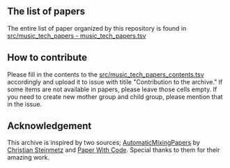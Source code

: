 ## The list of papers
The entire list of paper organized by this repository is found in [src/music_tech_papers - music_tech_papers.tsv](https://github.com/Hyon0930/MusicTechPapers/blob/master/src/music_tech_papers%20-%20music_tech_papers.tsv)

## How to contribute
Please fill in the contents to the [src/music_tech_papers_contents.tsv](https://github.com/Hyon0930/MusicTechPapers/blob/master/src/music_tech_papers_contents.tsv) accordingly and upload it to issue with titile "Contribution to the archive." 
If some items are not available in papers, please leave those cells empty. 
If you need to create new mother group and child group, please mention that in the issue. 

## Acknowledgement
This archive is inspired by two sources; [AutomaticMixingPapers](https://github.com/csteinmetz1/AutomaticMixingPapers) by [Christian Steinmetz](https://www.christiansteinmetz.com/) and [Paper With Code](https://paperswithcode.com/).
Special thanks to them for their amazing work.
